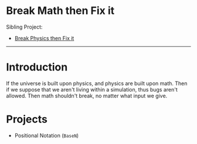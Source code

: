 # Break Math then Fix it

Sibling Project: 
- [Break Physics then Fix it]()

---

# Introduction

If the universe is built upon physics, and physics are built upon math. Then if we suppose that we aren't living within a simulation, thus bugs aren't allowed. Then math shouldn't break, no matter what input we give.

# Projects
- Positional Notation (`BaseN`)
